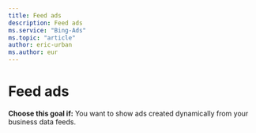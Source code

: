 ```yaml
---
title: Feed ads
description: Feed ads
ms.service: "Bing-Ads"
ms.topic: "article"
author: eric-urban
ms.author: eur
---
```


# Feed ads

**Choose this goal if:**    You want to show ads created dynamically from your business data feeds.


